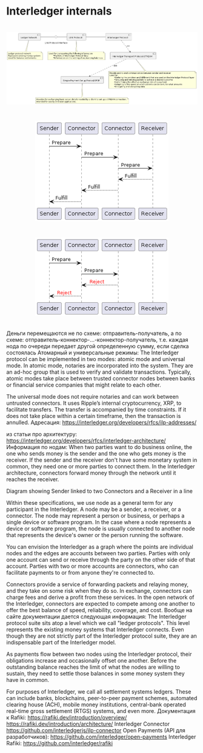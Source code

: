 

# Interledger internals

<div style="height: 20px;"></div>
<center><img src="graphics/29297cb652.png"></center>
<div style="height: 20px;"></div>

<div style="height: 20px;"></div>
<center><img src="graphics/dc9741344d.png"></center>
<div style="height: 20px;"></div>

<div style="height: 20px;"></div>
<center><img src="graphics/b72530f2ea.png"></center>
<div style="height: 20px;"></div>


Деньги перемещаются не по схеме: отправитель-получатель, а по схеме: отправитель-коннектор-...-коннектор-получатель, т.е. каждая нода по очереди передает другой определенную сумму, если сделка состоялась
Атомарный и универсальные режимы:
The Interledger protocol can be implemented in two modes: atomic mode and universal mode. In atomic mode, notaries are incorporated into the system. They are an ad-hoc group that is used to verify and validate transactions. Typically, atomic modes take place between trusted connector nodes between banks or financial service companies that might relate to each other.

The universal mode does not require notaries and can work between untrusted connectors. It uses Ripple’s internal cryptocurrency, XRP, to facilitate transfers. The transfer is accompanied by time constraints. If it does not take place within a certain timeframe, then the transaction is annulled.
Адресация:
https://interledger.org/developers/rfcs/ilp-addresses/

из статьи про архитектуру: 
https://interledger.org/developers/rfcs/interledger-architecture/
Информация по нодам:
When two parties want to do business online, the one who sends money is the sender and the one who gets money is the receiver. If the sender and the receiver don't have some monetary system in common, they need one or more parties to connect them. In the Interledger architecture, connectors forward money through the network until it reaches the receiver.

Diagram showing Sender linked to two Connectors and a Receiver in a line

Within these specifications, we use node as a general term for any participant in the Interledger. A node may be a sender, a receiver, or a connector. The node may represent a person or business, or perhaps a single device or software program. In the case where a node represents a device or software program, the node is usually connected to another node that represents the device's owner or the person running the software.

You can envision the Interledger as a graph where the points are individual nodes and the edges are accounts between two parties. Parties with only one account can send or receive through the party on the other side of that account. Parties with two or more accounts are connectors, who can facilitate payments to or from anyone they're connected to.

Connectors provide a service of forwarding packets and relaying money, and they take on some risk when they do so. In exchange, connectors can charge fees and derive a profit from these services. In the open network of the Interledger, connectors are expected to compete among one another to offer the best balance of speed, reliability, coverage, and cost.
Вообще на сайте документации дается следующая информация:
The Interledger protocol suite sits atop a level which we call "ledger protocols". This level represents the existing money systems that Interledger connects. Even though they are not strictly part of the Interledger protocol suite, they are an indispensable part of the Interledger model.

As payments flow between two nodes using the Interledger protocol, their obligations increase and occasionally offset one another. Before the outstanding balance reaches the limit of what the nodes are willing to sustain, they need to settle those balances in some money system they have in common.

For purposes of Interledger, we call all settlement systems ledgers. These can include banks, blockchains, peer-to-peer payment schemes, automated clearing house (ACH), mobile money institutions, central-bank operated real-time gross settlement (RTGS) systems, and even more.
Документация к Rafiki:
https://rafiki.dev/introduction/overview/
https://rafiki.dev/introduction/architecture/
Interledger Connector 
https://github.com/interledgerjs/ilp-connector
Open Payments (API для разработчиков):
https://github.com/interledger/open-payments
Interledger Rafiki:
https://github.com/interledger/rafiki


